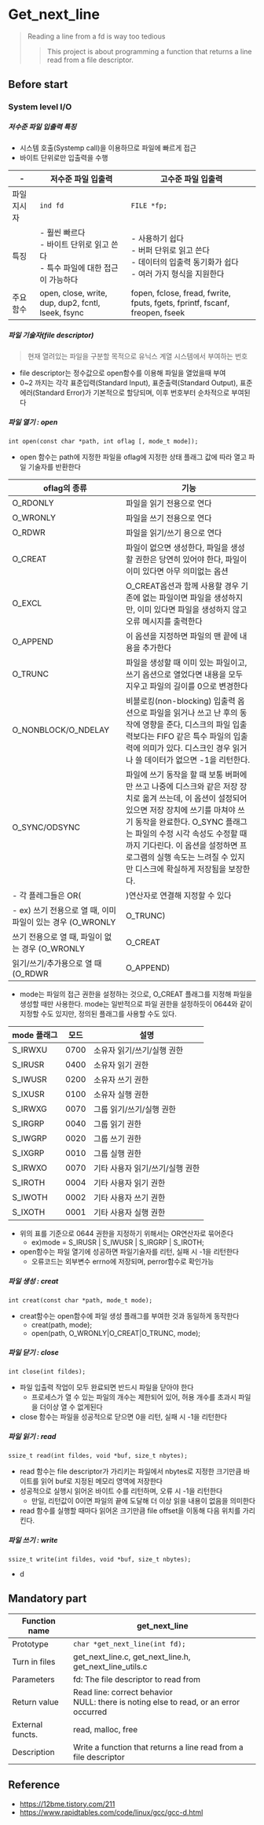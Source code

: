 # Get\_next\_line
> Reading a line from a fd is way too tedious
>> This project is about programming a function that returns a line read from a file descriptor.

## Before start
### System level I/O
##### 저수준 파일 입출력 특징
- 시스템 호출(Systemp call)을 이용하므로 파일에 빠르게 접근
- 바이트 단위로만 입출력을 수행

-|저수준 파일 입출력|고수준 파일 입출력
---|---|---
파일 지시자|`ind fd`|`FILE *fp;`
특징|- 훨씬 빠르다<br> - 바이트 단위로 읽고 쓴다<br> - 특수 파일에 대한 접근이 가능하다|- 사용하기 쉽다 <br> - 버퍼 단위로 읽고 쓴다 <br> - 데이터의 입출력 동기화가 쉽다 <br> - 여러 가지 형식을 지원한다
주요 함수|open, close, write, dup, dup2, fcntl, lseek, fsync|fopen, fclose, fread, fwrite, fputs, fgets, fprintf, fscanf, freopen, fseek
##### 파일 기술자(file descriptor)
> 현재 열려있는 파일을 구분할 목적으로 유닉스 계열 시스템에서 부여하는 번호
- file descriptor는 정수값으로 open함수를 이용해 파일을 열었을때 부여
- 0~2 까지는 각각 표준입력(Standard Input), 표준출력(Standard Output), 표준에러(Standard Error)가 기본적으로 할당되며, 이후 번호부터 순차적으로 부여된다
##### 파일 열기 : open
`int open(const char *path, int oflag [, mode_t mode]);`
- open 함수는 path에 지정한 파일을 oflag에 지정한 상태 플래그 값에 따라 열고 파일 기술자를 반환한다

oflag의 종류|기능
---|---
O\_RDONLY|파일을 읽기 전용으로 연다
O\_WRONLY|파일을 쓰기 전용으로 연다
O\_RDWR|파일을 읽기/쓰기 용으로 연다
O\_CREAT|파일이 없으면 생성한다, 파일을 생성할 권한은 당연히 있어야 한다, 파일이 이미 있다면 아무 의미없는 옵션
O\_EXCL|O\_CREAT옵션과 함께 사용할 경우 기존에 없는 파일이면 파일을 생성하지만, 이미 있다면 파일을 생성하지 않고 오류 메시지를 출력한다
O\_APPEND|이 옵션을 지정하면 파일의 맨 끝에 내용을 추가한다
O\_TRUNC|파일을 생성할 때 이미 있는 파일이고, 쓰기 옵션으로 열었다면 내용을 모두 지우고 파일의 길이를 0으로 변경한다
O\_NONBLOCK/O\_NDELAY|비블로킹(non-blocking) 입출력 옵션으로 파일을 읽거나 쓰고 난 후의 동작에 영향을 준다, 디스크의 파일 입출력보다는 FIFO 같은 특수 파일의 입출력에 의미가 있다. 디스크인 경우 읽거나 쓸 데이터가 없으면 -1을 리턴한다.
O\_SYNC/ODSYNC|파일에 쓰기 동작을 할 때 보통 버퍼에만 쓰고 나중에 디스크와 같은 저장 장치로 옮겨 쓰는데, 이 옵션이 설정되어 있으면 저장 장치에 쓰기를 마쳐야 쓰기 동작을 완료한다. O\_SYNC 플래그는 파일의 수정 시각 속성도 수정할 때까지 기다린다. 이 옵션을 설정하면 프로그램의 실행 속도는 느려질 수 있지만 디스크에 확실하게 저장됨을 보장한다.
- 각 플레그들은 OR(|)연산자로 연결해 지정할 수 있다
	- ex) 쓰기 전용으로 열 때, 이미 파일이 있는 경우 (O\_WRONLY | O\_TRUNC)  
쓰기 전용으로 열 때, 파일이 없는 경우 (O\_WRONLY | O\_CREAT | O\_TRUNC)  
읽기/쓰기/추가용으로 열 때 (O\_RDWR | O\_APPEND)
- mode는 파일의 접근 권한을 설정하는 것으로, O\_CREAT 플래그를 지정해 파일을 생성할 때만 사용한다. mode는 일반적으로 파일 권한을 설정하듯이 0644와 같이 지정할 수도 있지만, 정의된 플래그를 사용할 수도 있다.

mode 플래그|모드|설명
---|---|---
S\_IRWXU|0700|소유자 읽기/쓰기/실행 권한
S\_IRUSR|0400|소유자 읽기 권한
S\_IWUSR|0200|소유자 쓰기 권한
S\_IXUSR|0100|소유자 실행 권한
S\_IRWXG|0070|그룹 읽기/쓰기/실행 권한
S\_IRGRP|0040|그룹 읽기 권한
S\_IWGRP|0020|그룹 쓰기 권한
S\_IXGRP|0010|그룹 실행 권한
S\_IRWXO|0070|기타 사용자 읽기/쓰기/실행 권한
S\_IROTH|0004|기타 사용자 읽기 권한
S\_IWOTH|0002|기타 사용자 쓰기 권한
S\_IXOTH|0001|기타 사용자 실행 권한
- 위의 표를 기준으로 0644 권한을 지정하기 위해서는 OR연산자로 묶어준다
	- ex)mode = S\_IRUSR | S\_IWUSR | S\_IRGRP | S\_IROTH;
- open함수는 파일 열기에 성공하면 파일기술자를 리턴, 실패 시 -1을 리턴한다
	- 오류코드는 외부변수 errno에 저장되며, perror함수로 확인가능
##### 파일 생성 : creat
`int creat(const char *path, mode_t mode);`
- creat함수는 open함수에 파일 생성 플래그를 부여한 것과 동일하게 동작한다
	- creat(path, mode);
	- open(path, O\_WRONLY|O\_CREAT|O\_TRUNC, mode);
##### 파일 닫기 : close
`int close(int fildes);`
- 파일 입출력 작업이 모두 완료되면 반드시 파일을 닫아야 한다
	- 프로세스가 열 수 있는 파일의 개수는 제한되어 있어, 허용 개수를 초과시 파일을 더이상 열 수 없게된다
- close 함수는 파일을 성공적으로 닫으면 0을 리턴, 실패 시 -1을 리턴한다
##### 파일 읽기 : read
`ssize_t read(int fildes, void *buf, size_t nbytes);`
- read 함수는 file descriptor가 가리키는 파일에서 nbytes로 지정한 크기만큼 바이트를 읽어 buf로 지정된 메모리 영역에 저장한다
- 성공적으로 실행시 읽어온 바이트 수를 리턴하며, 오류 시 -1을 리턴한다
	- 만일, 리턴값이 0이면 파일의 끝에 도달해 더 이상 읽을 내용이 없음을 의미한다
- read 함수를 실행할 때마다 읽어온 크기만큼 file offset을 이동해 다음 위치를 가리킨다.

##### 파일 쓰기 : write
`ssize_t write(int fildes, void *buf, size_t nbytes);`
- d


## Mandatory part

Function name|get\_next\_line
---|---
Prototype|`char *get_next_line(int fd);`
Turn in files|get\_next\_line.c, get\_next\_line.h, get\_next\_line\_utils.c
Parameters|fd: The file descriptor to read from
Return value|Read line: correct behavior<br> NULL: there is noting else to read, or an error occurred
External functs.|read, malloc, free
Description|Write a function that returns a line read from a file descriptor

## Reference
- https://12bme.tistory.com/211
- https://www.rapidtables.com/code/linux/gcc/gcc-d.html
